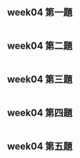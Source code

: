 ## week04 第一題
```c

```

## week04 第二題
```c

```

## week04 第三題
```c

```

## week04 第四題
```c

```

## week04 第五題
```c

```
